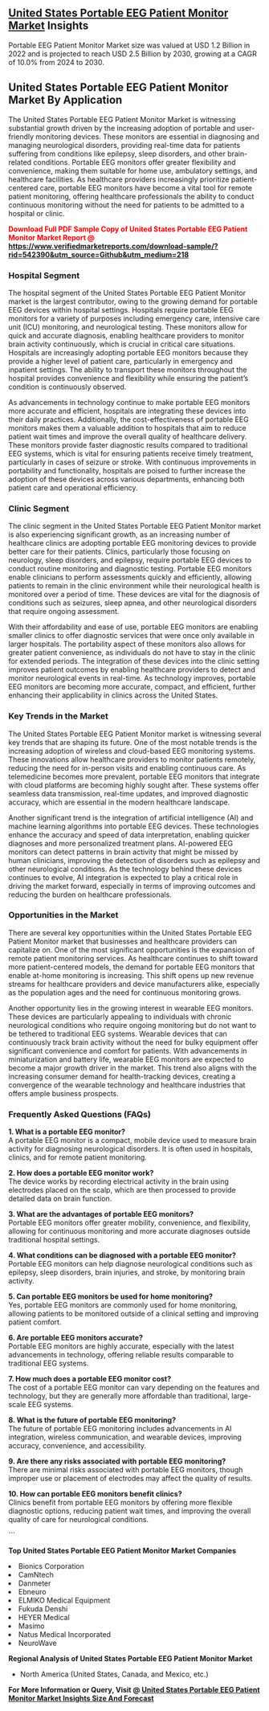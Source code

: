 <h2><a href="https://www.verifiedmarketreports.com/download-sample/?rid=542390&amp;utm_source=Github&amp;utm_medium=218" target="_blank">United States Portable EEG Patient Monitor Market</a> Insights</h2><p>Portable EEG Patient Monitor Market size was valued at USD 1.2 Billion in 2022 and is projected to reach USD 2.5 Billion by 2030, growing at a CAGR of 10.0% from 2024 to 2030.</p><p> <h2>United States Portable EEG Patient Monitor Market By Application</h2> <p>The United States Portable EEG Patient Monitor Market is witnessing substantial growth driven by the increasing adoption of portable and user-friendly monitoring devices. These monitors are essential in diagnosing and managing neurological disorders, providing real-time data for patients suffering from conditions like epilepsy, sleep disorders, and other brain-related conditions. Portable EEG monitors offer greater flexibility and convenience, making them suitable for home use, ambulatory settings, and healthcare facilities. As healthcare providers increasingly prioritize patient-centered care, portable EEG monitors have become a vital tool for remote patient monitoring, offering healthcare professionals the ability to conduct continuous monitoring without the need for patients to be admitted to a hospital or clinic.</p> <p><strong><p><span class=""><span style="color: #ff0000;"><strong>Download Full PDF Sample Copy of United States Portable EEG Patient Monitor Market Report</strong> @ </span><a href="https://www.verifiedmarketreports.com/download-sample/?rid=542390&amp;utm_source=Github&amp;utm_medium=218" target="_blank">https://www.verifiedmarketreports.com/download-sample/?rid=542390&amp;utm_source=Github&amp;utm_medium=218</a></span></p></strong></p> <h3>Hospital Segment</h3> <p>The hospital segment of the United States Portable EEG Patient Monitor market is the largest contributor, owing to the growing demand for portable EEG devices within hospital settings. Hospitals require portable EEG monitors for a variety of purposes including emergency care, intensive care unit (ICU) monitoring, and neurological testing. These monitors allow for quick and accurate diagnosis, enabling healthcare providers to monitor brain activity continuously, which is crucial in critical care situations. Hospitals are increasingly adopting portable EEG monitors because they provide a higher level of patient care, particularly in emergency and inpatient settings. The ability to transport these monitors throughout the hospital provides convenience and flexibility while ensuring the patient’s condition is continuously observed.</p> <p>As advancements in technology continue to make portable EEG monitors more accurate and efficient, hospitals are integrating these devices into their daily practices. Additionally, the cost-effectiveness of portable EEG monitors makes them a valuable addition to hospitals that aim to reduce patient wait times and improve the overall quality of healthcare delivery. These monitors provide faster diagnostic results compared to traditional EEG systems, which is vital for ensuring patients receive timely treatment, particularly in cases of seizure or stroke. With continuous improvements in portability and functionality, hospitals are poised to further increase the adoption of these devices across various departments, enhancing both patient care and operational efficiency.</p> <h3>Clinic Segment</h3> <p>The clinic segment in the United States Portable EEG Patient Monitor market is also experiencing significant growth, as an increasing number of healthcare clinics are adopting portable EEG monitoring devices to provide better care for their patients. Clinics, particularly those focusing on neurology, sleep disorders, and epilepsy, require portable EEG devices to conduct routine monitoring and diagnostic testing. Portable EEG monitors enable clinicians to perform assessments quickly and efficiently, allowing patients to remain in the clinic environment while their neurological health is monitored over a period of time. These devices are vital for the diagnosis of conditions such as seizures, sleep apnea, and other neurological disorders that require ongoing assessment.</p> <p>With their affordability and ease of use, portable EEG monitors are enabling smaller clinics to offer diagnostic services that were once only available in larger hospitals. The portability aspect of these monitors also allows for greater patient convenience, as individuals do not have to stay in the clinic for extended periods. The integration of these devices into the clinic setting improves patient outcomes by enabling healthcare providers to detect and monitor neurological events in real-time. As technology improves, portable EEG monitors are becoming more accurate, compact, and efficient, further enhancing their applicability in clinics across the United States.</p> <h3>Key Trends in the Market</h3> <p>The United States Portable EEG Patient Monitor market is witnessing several key trends that are shaping its future. One of the most notable trends is the increasing adoption of wireless and cloud-based EEG monitoring systems. These innovations allow healthcare providers to monitor patients remotely, reducing the need for in-person visits and enabling continuous care. As telemedicine becomes more prevalent, portable EEG monitors that integrate with cloud platforms are becoming highly sought after. These systems offer seamless data transmission, real-time updates, and improved diagnostic accuracy, which are essential in the modern healthcare landscape.</p> <p>Another significant trend is the integration of artificial intelligence (AI) and machine learning algorithms into portable EEG devices. These technologies enhance the accuracy and speed of data interpretation, enabling quicker diagnoses and more personalized treatment plans. AI-powered EEG monitors can detect patterns in brain activity that might be missed by human clinicians, improving the detection of disorders such as epilepsy and other neurological conditions. As the technology behind these devices continues to evolve, AI integration is expected to play a critical role in driving the market forward, especially in terms of improving outcomes and reducing the burden on healthcare professionals.</p> <h3>Opportunities in the Market</h3> <p>There are several key opportunities within the United States Portable EEG Patient Monitor market that businesses and healthcare providers can capitalize on. One of the most significant opportunities is the expansion of remote patient monitoring services. As healthcare continues to shift toward more patient-centered models, the demand for portable EEG monitors that enable at-home monitoring is increasing. This shift opens up new revenue streams for healthcare providers and device manufacturers alike, especially as the population ages and the need for continuous monitoring grows.</p> <p>Another opportunity lies in the growing interest in wearable EEG monitors. These devices are particularly appealing to individuals with chronic neurological conditions who require ongoing monitoring but do not want to be tethered to traditional EEG systems. Wearable devices that can continuously track brain activity without the need for bulky equipment offer significant convenience and comfort for patients. With advancements in miniaturization and battery life, wearable EEG monitors are expected to become a major growth driver in the market. This trend also aligns with the increasing consumer demand for health-tracking devices, creating a convergence of the wearable technology and healthcare industries that offers ample business prospects.</p> <h3>Frequently Asked Questions (FAQs)</h3> <p><strong>1. What is a portable EEG monitor?</strong><br> A portable EEG monitor is a compact, mobile device used to measure brain activity for diagnosing neurological disorders. It is often used in hospitals, clinics, and for remote patient monitoring.</p> <p><strong>2. How does a portable EEG monitor work?</strong><br> The device works by recording electrical activity in the brain using electrodes placed on the scalp, which are then processed to provide detailed data on brain function.</p> <p><strong>3. What are the advantages of portable EEG monitors?</strong><br> Portable EEG monitors offer greater mobility, convenience, and flexibility, allowing for continuous monitoring and more accurate diagnoses outside traditional hospital settings.</p> <p><strong>4. What conditions can be diagnosed with a portable EEG monitor?</strong><br> Portable EEG monitors can help diagnose neurological conditions such as epilepsy, sleep disorders, brain injuries, and stroke, by monitoring brain activity.</p> <p><strong>5. Can portable EEG monitors be used for home monitoring?</strong><br> Yes, portable EEG monitors are commonly used for home monitoring, allowing patients to be monitored outside of a clinical setting and improving patient comfort.</p> <p><strong>6. Are portable EEG monitors accurate?</strong><br> Portable EEG monitors are highly accurate, especially with the latest advancements in technology, offering reliable results comparable to traditional EEG systems.</p> <p><strong>7. How much does a portable EEG monitor cost?</strong><br> The cost of a portable EEG monitor can vary depending on the features and technology, but they are generally more affordable than traditional, large-scale EEG systems.</p> <p><strong>8. What is the future of portable EEG monitoring?</strong><br> The future of portable EEG monitoring includes advancements in AI integration, wireless communication, and wearable devices, improving accuracy, convenience, and accessibility.</p> <p><strong>9. Are there any risks associated with portable EEG monitoring?</strong><br> There are minimal risks associated with portable EEG monitors, though improper use or placement of electrodes may affect the quality of results.</p> <p><strong>10. How can portable EEG monitors benefit clinics?</strong><br> Clinics benefit from portable EEG monitors by offering more flexible diagnostic options, reducing patient wait times, and improving the overall quality of care for neurological conditions.</p> ```</p><p><strong>Top United States Portable EEG Patient Monitor Market Companies</strong></p><div data-test-id=""><p><li>Bionics Corporation</li><li> CamNtech</li><li> Danmeter</li><li> Ebneuro</li><li> ELMIKO Medical Equipment</li><li> Fukuda Denshi</li><li> HEYER Medical</li><li> Masimo</li><li> Natus Medical Incorporated</li><li> NeuroWave</li></p><div><strong>Regional Analysis of&nbsp;United States Portable EEG Patient Monitor Market</strong></div><ul><li dir="ltr"><p dir="ltr">North America&nbsp;(United States, Canada, and Mexico, etc.)</p></li></ul><p><strong>For More Information or Query, Visit @&nbsp;</strong><strong><a href="https://www.verifiedmarketreports.com/product/portable-eeg-patient-monitor-market-size-and-forecast/?utm_source=Github&amp;utm_medium=218" target="_blank">United States Portable EEG Patient Monitor Market Insights Size And Forecast</a></strong></p></div>

